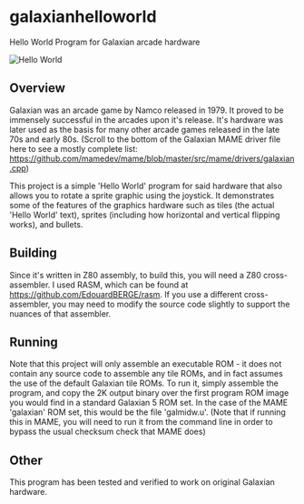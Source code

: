 # galaxianhelloworld
Hello World Program for Galaxian arcade hardware

![Hello World](http://www.blarworld.net/helloworld-galaxian.png)

## Overview

Galaxian was an arcade game by Namco released in 1979.  It proved to be immensely successful in the arcades upon it's release.  It's hardware was later used as the basis for many other arcade games released in the late 70s and early 80s.  (Scroll to the bottom of the Galaxian MAME driver file here to see a mostly complete list: https://github.com/mamedev/mame/blob/master/src/mame/drivers/galaxian.cpp)

This project is a simple 'Hello World' program for said hardware that also allows you to rotate a sprite graphic using the joystick.  It demonstrates some of the features of the graphics hardware such as tiles (the actual 'Hello World' text), sprites (including how horizontal and vertical flipping works), and bullets.

## Building

Since it's written in Z80 assembly, to build this, you will need a Z80 cross-assembler.  I used RASM, which can be found at https://github.com/EdouardBERGE/rasm.  If you use a different cross-assembler, you may need to modify the source code slightly to support the nuances of that assembler.

## Running

Note that this project will only assemble an executable ROM - it does not contain any source code to assemble any tile ROMs, and in fact assumes the use of the default Galaxian tile ROMs.  To run it, simply assemble the program, and copy the 2K output binary over the first program ROM image you would find in a standard Galaxian 5 ROM set. In the case of the MAME 'galaxian' ROM set, this would be the file 'galmidw.u'.  (Note that if running this in MAME, you will need to run it from the command line in order to bypass the usual checksum check that MAME does)

## Other

This program has been tested and verified to work on original Galaxian hardware.
